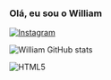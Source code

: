 ### Olá, eu sou o William
[![Instagram](https://img.shields.io/badge/Instagram-E4405F?style=for-the-badge&logo=instagram&logoColor=white)](https://instagram.com/willds_17)

![William GitHub stats](https://github-readme-stats.vercel.app/api?username=DevfWill&show_icons=true&theme=dark)

![HTML5](https://img.shields.io/badge/HTML5-E34F26?style=for-the-badge&logo=html5&logoColor=white)

